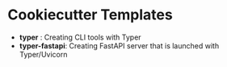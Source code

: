 # Cookiecutter Templates

- **typer** : Creating CLI tools with Typer
- **typer-fastapi**: Creating FastAPI server that is launched with Typer/Uvicorn